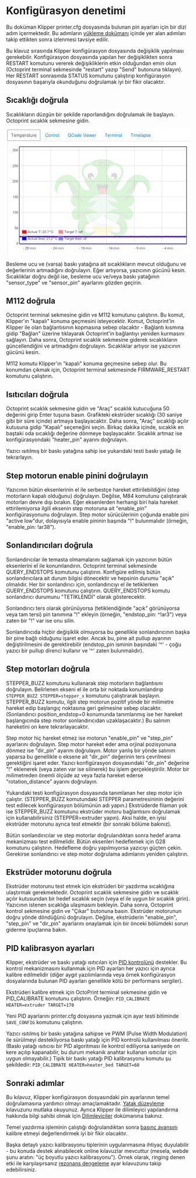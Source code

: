 # Konfigürasyon denetimi

Bu doküman Klipper printer.cfg dosyasında bulunan pin ayarları için bir dizi adım içermektedir. Bu adımların [yükleme dokümanı](Installation.md) içinde yer alan adımları takip ettikten sonra izlenmesi tavsiye edilir.

Bu klavuz sırasında Klipper konfigürasyon dosyasında değişiklik yapılması gerekebilir. Konfigürasyon dosyasında yapılan her değişiklikten sonra RESTART komutunu vererek değişikliklerin etkin olduğundan emin olun (Octoprint terminal sekmesinde "restart" yazıp "Send" butonuna tıklayın). Her RESTART sonrasında STATUS komutunu çalıştırıp konfigürasyon dosyasının başarıyla okunduğunu doğrulamak iyi bir fikir olacaktır.

## Sıcaklığı doğrula

Sıcaklıkların düzgün bir şekilde raporlandığını doğrulamak ile başlayın. Octoprint sıcaklık sekmesine gidin.

![octoprint-sicaklik](img/octoprint-temperature.png)

Besleme ucu ve (varsa) baskı yatağına ait sıcaklıkların mevcut olduğunu ve değerlerinin artmadığını doğrulayın. Eğer artıyorsa, yazıcının gücünü kesin. Sıcaklıklar doğru değil ise, besleme ucu ve/veya baskı yatağının "sensor_type" ve "sensor_pin" ayarlarını gözden geçirin.

## M112 doğrula

Octoprint terminal sekmesine gidin ve M112 komutunu çalıştırın. Bu komut, Klipper'ın "kapalı" konuma geçmesini isteyecektir. Komut, Octoprint'in Klipper ile olan bağlantısının kopmasına sebep olacaktır - Bağlantı kısmına gidip "Bağlan" üzerine tıklayarak Octoprint'in bağlantıyı yeniden kurmasını sağlayın. Daha sonra, Octoprint sıcaklık sekmesine giderek sıcaklıkların güncellendiğini ve artmadığını doğrulayın. Sıcaklıklar artıyor ise yazıcının gücünü kesin.

M112 komutu Klipper'ın "kapalı" konuma geçmesine sebep olur. Bu konumdan çıkmak için, Octoprint terminal sekmesinde FIRMWARE_RESTART komutunu çalıştırın.

## Isıtıcıları doğrula

Octoprint sıcaklık sekmesine gidin ve "Araç" sıcaklık kutucuğuna 50 değerini girip Enter tuşuna basın. Grafikteki ekstrüder sıcaklığı (30 saniye gibi bir süre içinde) artmaya başlayacaktır. Daha sonra, "Araç" sıcaklığı açılır kutusuna gidip "Kapalı" seçeneğini seçin. Birkaç dakika içinde, sıcaklık en baştaki oda sıcaklığı değerine dönmeye başlayacaktır. Sıcaklık artmaz ise konfigürasyondaki "heater_pin" ayarını doğrulayın.

Yazıcı ısıtılmış bir baskı yatağına sahip ise yukarıdaki testi baskı yatağı ile tekrarlayın.

## Step motorun enable pinini doğrulayın

Yazıcının bütün eksenlerinin el ile serbestçe hareket ettirilebildiğini (step motorların kapalı olduğunu) doğrulayın. Değilse, M84 komutunu çalıştırarak motorları devre dışı bırakın. Eğer eksenlerden herhangi biri hala hareket ettirilemiyorsa ilgili eksenin step motoruna ait "enable_pin" konfigürasyonunu doğrulayın. Step motor sürücülerinin çoğunda enable pini "active low"dur, dolayısıyla enable pininin başında "!" bulunmalıdır (örneğin, "enable_pin: !ar38").

## Sonlandırıcıları doğrula

Sonlandırıcılar ile temasta olmamalarını sağlamak için yazıcının bütün eksenlerini el ile konumlandırın. Octoprint terminal sekmesinde QUERY_ENDSTOPS komutunu çalıştırın. Konfigüre edilmiş bütün sonlandırıcılara ait durum bilgisi dönecektir ve hepsinin durumu "açık" olmalıdır. Her bir sonlandırıcı için, sonlandırıcıyı el ile tetiklerken QUERY_ENDSTOPS komutunu çalıştırın. QUERY_ENDSTOPS komutu sonlandırıcı durumunu "TETİKLENDİ" olarak gösterecektir.

Sonlandırıcı ters olarak görünüyorsa (tetiklendiğinde "açık" görünüyorsa veya tam tersi) pin tanımına "!" ekleyin (örneğin, "endstop_pin: ^!ar3") veya zaten bir "!" var ise onu silin.

Sonlandırıcıda hiçbir değişiklik olmuyorsa bu genellikle sonlandırıcının başka bir pine bağlı olduğunu işaret eder. Ancak bu, pine ait pullup ayarının değiştirilmesini de gerektirebilir (endstop_pin isminin başındaki '^' - çoğu yazıcı bir pullup direnci kullanır ve '^' zaten bulunmalıdır).

## Step motorları doğrula

STEPPER_BUZZ komutunu kullanarak step motorların bağlantısını doğrulayın. Belirlenen ekseni el ile orta bir noktada konumlandırıp `STEPPER_BUZZ STEPPER=stepper_x` komutunu çalıştırarak başlayın. STEPPER_BUZZ komutu, ilgili step motorun pozitif yönde bir milimetre hareket edip başlangıç noktasına geri gelmesine sebep olacaktır. (Sonlandırıcı position_endstop=0 konumunda tanımlanmış ise her hareket başlangıcında step motor sonlandırıcıdan uzaklaşacaktır.) Bu salınım hareketini on kere tekrarlayacaktır.

Step motor hiç hareket etmez ise motorun "enable_pin" ve "step_pin" ayarlarını doğrulayın. Step motor hareket eder ama orjinal pozisyonuna dönmez ise "dir_pin" ayarını doğrulayın. Motor yanlış bir yönde salınım yaparsa bu genellikle o eksene ait "dir_pin" değerinin ters çevrilmesi gerektiğini işaret eder. Yazıcı konfigürasyon dosyasındaki "dir_pin" değerine "!" eklenerek (veya zaten var ise silinerek) bu işlem gerçekleştirilir. Motor bir milimetreden önemli ölçüde az veya fazla hareket ederse "rotation_distance" ayarını doğrulayın.

Yukarıdaki testi konfigürasyon dosyasında tanımlanan her step motor için çalıştır. (STEPPER_BUZZ komutundaki STEPPER parametresininin değerini test edilecek konfigürasyon bölümünün adı yapın.) Ekstrüderde filaman yok ise STEPPER_BUZZ komutunu ekstrüder motoru bağlantısını doğrulamak için kullanabilirsiniz (STEPPER=extruder yapın). Aksi halde, en iyisi ekstrüder motorunu ayrıca test etmektir (bir sonraki bölüme bakınız).

Bütün sonlandırıcılar ve step motorlar doğrulandıktan sonra hedef arama mekanizması test edilmelidir. Bütün eksenleri hedeflemek için G28 komutunu çalıştırın. Hedefleme doğru yapılmıyorsa yazıcıyı güçten çekin. Gerekirse sonlandırıcı ve step motor doğrulama adımlarını yeniden çalıştırın.

## Ekstrüder motorunu doğrula

Ekstrüder motorunu test etmek için ekstrüderi bir yazdırma sıcaklığına ulaştırmak gerekmektedir. Octoprint sıcaklık sekmesine gidin ve sıcaklık açılır kutusundan bir hedef sıcaklık seçin (veya el ile uygun bir sıcaklık girin). Yazıcının istenen sıcaklığa ulaşmasını bekleyin. Daha sonra, Octoprint kontrol sekmesine gidin ve "Çıkar" butonuna basın. Ekstrüder motorunun doğru yönde döndüğünü doğrulayın. Değilse, ekstrüderin "enable_pin", "step_pin" ve "dir_pin" ayarlarını onaylamak için bir önceki bölümdeki sorun giderme ipuçlarına bakın.

## PID kalibrasyon ayarları

Klipper, ekstrüder ve baskı yatağı ısıtıcıları için [PID kontrolünü](https://en.wikipedia.org/wiki/PID_controller) destekler. Bu kontrol mekanizmasını kullanmak için PID ayarları her yazıcı için ayrıca kalibre edilmelidir (diğer aygıt yazılımlarında veya örnek konfigürasyon dosyalarında bulunan PID ayarları genellikle kötü bir performans sergiler).

Ekstrüderi kalibre etmek için OctoPrint terminal sekmesine gidin ve PID_CALIBRATE komutunu çalıştırın. Örneğin: `PID_CALIBRATE HEATER=extruder TARGET=170`

Yeni PID ayarlarını printer.cfg dosyasına yazmak için ayar testi bitiminde `SAVE_CONFIG` komutunu çalıştırın.

Yazıcı ısıtılmış bir baskı yatağına sahipse ve PWM (Pulse Width Modulation) ile sürülmeyi destekliyorsa baskı yatağı için PID kontrolü kullanılması önerilir. (Baskı yatağı ısıtıcısı bir PID algoritması ile kontrol ediliyorsa saniyede on kere açılıp kapanabilir, bu durum mekanik anahtar kullanan ısıtıcılar için uygun olmayabilir.) Tipik bir baskı yatağı PID kalibrasyonu komutu şu şekildedir: `PID_CALIBRATE HEATER=heater_bed TARGET=60`

## Sonraki adımlar

Bu kılavuz, Klipper konfigürasyon dosyasındaki pin ayarlarının temel doğrulamasına yardımcı olmayı amaçlamaktadır. [Yatak düzeyleme](Bed_Level.md) kılavuzunu mutlaka okuyunuz. Ayrıca Klipper ile dilimleyici yapılandırma hakkında bilgi sahibi olmak için [Dilimleyiciler](Slicers.md) dokümanına bakınız.

Temel yazdırma işleminin çalıştığı doğrulandıktan sonra [basınç avansını](Pressure_Advance.md) kalibre etmeyi değerlendirmek iyi bir fikir olacaktır.

Başka detaylı yazıcı kalibrasyonu tiplerinin uygulanmasına ihtiyaç duyulabilir - bu konuda destek alınabilecek online kılavuzlar mevcuttur (mesela, webde şunu aratın: "üç boyutlu yazıcı kalibrasyonu"). Örnek olarak, ringing denen etki ile karşılaşırsanız [rezonans dengeleme](Resonance_Compensation.md) ayar kılavuzunu takip edebilirsiniz.
